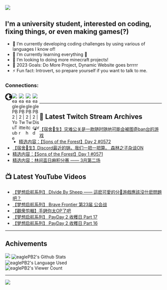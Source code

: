 <!--### Hello people, I'm EaglePB2 - The one who building something for fun 👋
Thank you for standby for this profile.   
The purpose of this profile is coming soon.   
You may come back later, as you wish if this readme.md is updated.   -->

<a href="https://github.com/lightda104530"><img src="https://readme-typing-svg.herokuapp.com/?duration=7000&width=600&lines=Hello+people,+I%27m+EaglePB2.;The+one+who+builds+something+for+fun+%F0%9F%91%8B;Thank+you+for+standby+for+this+profile.;The+purpose+of+this+profile+is+coming+soon.;You+may+come+back+later.;As+you+wish+if+this+readme.md+is+updated.;"></a>


## I'm a university student, interested on coding, fixing things, or even making games(?)
- 🔭 I’m currently developing coding challenges by using various of languages I know of!
- 🌱 I’m currently learning everything 🤣
- 💬 I’m looking to doing more minecraft projects!
- 🥅 2023 Goals: Do More Project, Dynamic Website goes brrrrr
- ⚡ Fun fact: Introvert, so prepare yourself if you want to talk to me.

### Connections:

[<img align="left" alt="ForestWork" width="22px" src="https://raw.githubusercontent.com/iconic/open-iconic/master/svg/globe.svg" />][website]
[<img align="left" alt="eaglePB2 | YouTube" width="22px" src="https://cdn.jsdelivr.net/npm/simple-icons@v3/icons/youtube.svg" />][youtube]
[<img align="left" alt="eaglePB2 | Twitter" width="22px" src="https://cdn.jsdelivr.net/npm/simple-icons@v3/icons/twitter.svg" />][twitter]
[<img align="left" alt="eaglePB2 | Twitch" width="22px" src="https://cdn.jsdelivr.net/npm/simple-icons@v3/icons/twitch.svg" />][twitch]
[<img align="left" alt="eaglePB2 | Discord" width="22px" src="https://cdn.jsdelivr.net/npm/simple-icons@v3/icons/discord.svg" />][discord]

<br />

---

## 👾 Latest Twitch Stream Archives
<!-- TWITCH:START -->
- [【宿舍🦅生】灾难公关是一款随时随地可能会被图奇ban台的游戏](https://www.twitch.tv/videos/1761975241)
- [精选内容：【Sons of the Forest】Day 2 #0572](https://www.twitch.tv/videos/1761940323)
- [【宿舍🦅生】Discord最近的锅，我们一把一把算。 森林之子杂谈ON](https://www.twitch.tv/videos/1760912184)
- [精选内容：【Sons of the Forest】Day 1 #0571](https://www.twitch.tv/videos/1760775387)
- [精选内容：林间盃日麻积分赛 —— 3月第二场](https://www.twitch.tv/videos/1760774972)
<!-- TWITCH:END -->



## 📺 Latest YouTube Videos
<!-- YOUTUBE:START -->
- [【梦想启航系列】 DIvide By Sheep —— 這麽可愛的分🐏游戲應該沒什麽問題吧？](https://www.youtube.com/watch?v=oqoqi_-enpg)
- [【梦想启航系列】 Brave Frontier 第23届 公会战](https://www.youtube.com/watch?v=m8BATZYiIJ8)
- [【觀衆剪輯】手銬你太OP了吧](https://www.youtube.com/watch?v=PxY6Y9e2F0c)
- [【梦想启航系列】  PayDay 2 收穫日 Part 17](https://www.youtube.com/watch?v=cP0oQAfpL8U)
- [【梦想启航系列】  PayDay 2 收穫日 Part 16](https://www.youtube.com/watch?v=nNhrNq7xlm8)
<!-- YOUTUBE:END -->

---

## Achivements
[![](https://github-profile-trophy.vercel.app/?username=eaglepb2&theme=monokai&no-bg=true&&title=Repositories,Issues,Commit,MultiLanguage)](https://github.com/anuraghazra/github-readme-stats)
<img align="center" alt="eaglePB2's Github Stats" src="https://github-readme-stats.vercel.app/api?username=eaglePB2&show_icons=true&hide_border=true&theme=merko" />
<br>
<img align="center" alt="eaglePB2's Language Used" src="https://github-readme-stats.vercel.app/api/top-langs/?username=eaglePB2&show_icons=true&hide_border=true&theme=merko&layout=compact&langs_count=8" />
<br>
<img align="left" alt="eaglePB2's Viewer Count" src="https://visitcount.itsvg.in/api?id=eaglepb2&label=Profile%20Views&color=3&icon=5&pretty=true" />
<br>

[website]: https://teamforestwork.nde.tw/
[twitter]: https://teamforestwork.nde.tw/Twitter
[youtube]: https://teamforestwork.nde.tw/Youtube
[twitch]: https://www.twitch.tv/eaglepb2
[discord]: https://discord.gg/qKrub9b

---

<!-- RANDOMQUOTE:START -->
![](https://quotes-github-readme.vercel.app/api?type=horizontal&theme=merko)
<!-- RANDOMQUOTE:END -->


<!--
       _____   _   _   _____       _____   _   _   ____   
      |_   _| | | | | |  ___|     |  ___| | \ | | |  _  \  
        | |   | |_| | | |___      | |___  |  \| | | | | | 
        | |   |  _  | |  ___|     |  ___| |     | | | | | 
        | |   | | | | | |___      | |___  | |\  | | |_| | 
        |_|   |_| |_| |_____|     |_____| |_| \_| |____ / 
      
-->
